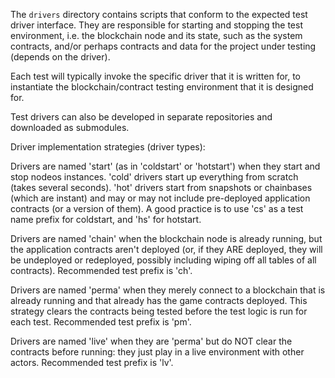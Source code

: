 
The `drivers` directory contains scripts that conform to the expected test driver interface. They are responsible for starting and stopping the test environment, i.e. the blockchain node and its state, such as the system contracts, and/or perhaps contracts and data for the project under testing (depends on the driver).

Each test will typically invoke the specific driver that it is written for, to instantiate the blockchain/contract testing environment that it is designed for.

Test drivers can also be developed in separate repositories and downloaded as submodules.

Driver implementation strategies (driver types):

Drivers are named 'start' (as in 'coldstart' or 'hotstart') when they start and stop nodeos instances. 'cold' drivers start up everything from scratch (takes several seconds). 'hot' drivers start from snapshots or chainbases (which are instant) and may or may not include pre-deployed application contracts (or a version of them). A good practice is to use 'cs' as a test name prefix for coldstart, and 'hs' for hotstart.

Drivers are named 'chain' when the blockchain node is already running, but the application contracts aren't deployed (or, if they ARE deployed, they will be undeployed or redeployed, possibly including wiping off all tables of all contracts). Recommended test prefix is 'ch'.

Drivers are named 'perma' when they merely connect to a blockchain that is already running and that already has the game contracts deployed. This strategy clears the contracts being tested before the test logic is run for each test. Recommended test prefix is 'pm'.

Drivers are named 'live' when they are 'perma' but do NOT clear the contracts before running: they just play in a live environment with other actors. Recommended test prefix is 'lv'.





